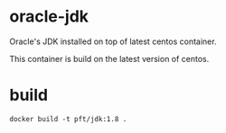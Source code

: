 # oracle-jdk

Oracle's JDK installed on top of latest centos container.

This container is build on the latest version of centos.
# build
```
docker build -t pft/jdk:1.8 .
```